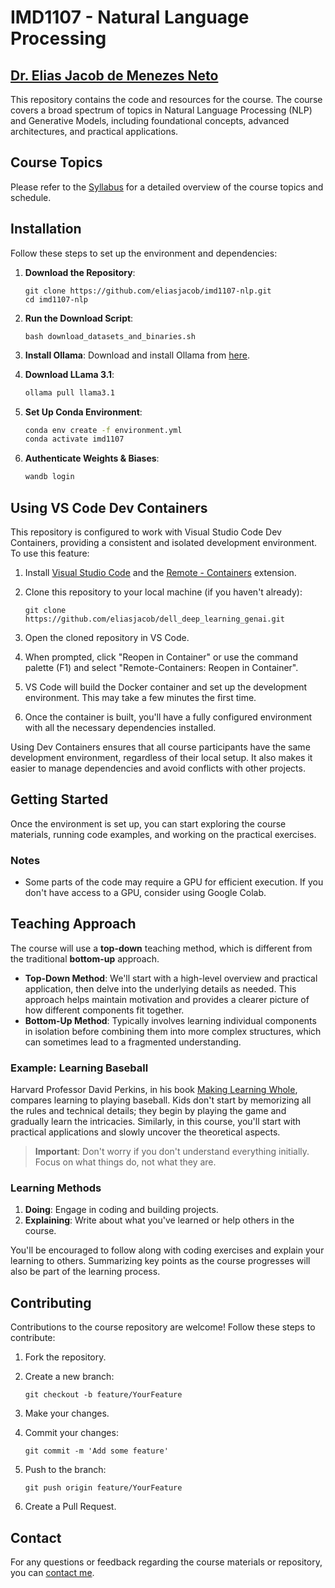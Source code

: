 # IMD1107 - Natural Language Processing

## [Dr. Elias Jacob de Menezes Neto](https://docente.ufrn.br/elias.jacob)

This repository contains the code and resources for the course. The course covers a broad spectrum of topics in Natural Language Processing (NLP) and Generative Models, including foundational concepts, advanced architectures, and practical applications.

## Course Topics
Please refer to the [Syllabus](Programa_IMD1107.pdf) for a detailed overview of the course topics and schedule.


## Installation

Follow these steps to set up the environment and dependencies:

1. **Download the Repository**:
    ```shell
    git clone https://github.com/eliasjacob/imd1107-nlp.git
    cd imd1107-nlp
    ```

2. **Run the Download Script**:
    ```shell
    bash download_datasets_and_binaries.sh
    ```

3. **Install Ollama**:
   Download and install Ollama from [here](https://ollama.com/download).

4. **Download LLama 3.1**:
    ```bash
    ollama pull llama3.1
    ```

5. **Set Up Conda Environment**:
    ```bash
    conda env create -f environment.yml
    conda activate imd1107
    ```

6. **Authenticate Weights & Biases**:
    ```bash
    wandb login
    ```

## Using VS Code Dev Containers

This repository is configured to work with Visual Studio Code Dev Containers, providing a consistent and isolated development environment. To use this feature:

1. Install [Visual Studio Code](https://code.visualstudio.com/) and the [Remote - Containers](https://marketplace.visualstudio.com/items?itemName=ms-vscode-remote.remote-containers) extension.

2. Clone this repository to your local machine (if you haven't already):

   ```shell
   git clone https://github.com/eliasjacob/dell_deep_learning_genai.git
   ```

3. Open the cloned repository in VS Code.

4. When prompted, click "Reopen in Container" or use the command palette (F1) and select "Remote-Containers: Reopen in Container".

5. VS Code will build the Docker container and set up the development environment. This may take a few minutes the first time.

6. Once the container is built, you'll have a fully configured environment with all the necessary dependencies installed.

Using Dev Containers ensures that all course participants have the same development environment, regardless of their local setup. It also makes it easier to manage dependencies and avoid conflicts with other projects.

## Getting Started

Once the environment is set up, you can start exploring the course materials, running code examples, and working on the practical exercises.

### Notes

- Some parts of the code may require a GPU for efficient execution. If you don't have access to a GPU, consider using Google Colab.

## Teaching Approach

The course will use a **top-down** teaching method, which is different from the traditional **bottom-up** approach. 

- **Top-Down Method**: We'll start with a high-level overview and practical application, then delve into the underlying details as needed. This approach helps maintain motivation and provides a clearer picture of how different components fit together.
- **Bottom-Up Method**: Typically involves learning individual components in isolation before combining them into more complex structures, which can sometimes lead to a fragmented understanding.

### Example: Learning Baseball
Harvard Professor David Perkins, in his book [Making Learning Whole](https://www.amazon.com/Making-Learning-Whole-Principles-Transform/dp/0470633719), compares learning to playing baseball. Kids don't start by memorizing all the rules and technical details; they begin by playing the game and gradually learn the intricacies. Similarly, in this course, you'll start with practical applications and slowly uncover the theoretical aspects.

> **Important**: Don't worry if you don't understand everything initially. Focus on what things do, not what they are. 

### Learning Methods
1. **Doing**: Engage in coding and building projects.
2. **Explaining**: Write about what you've learned or help others in the course.

You'll be encouraged to follow along with coding exercises and explain your learning to others. Summarizing key points as the course progresses will also be part of the learning process.

## Contributing

Contributions to the course repository are welcome! Follow these steps to contribute:

1. Fork the repository.
2. Create a new branch:

    ```shell
    git checkout -b feature/YourFeature
    ```

3. Make your changes.
4. Commit your changes:

    ```shell
    git commit -m 'Add some feature'
    ```

5. Push to the branch:

    ```shell
    git push origin feature/YourFeature
    ```

6. Create a Pull Request.

## Contact

For any questions or feedback regarding the course materials or repository, you can [contact me](mailto:elias.jacob@ufrn.br).